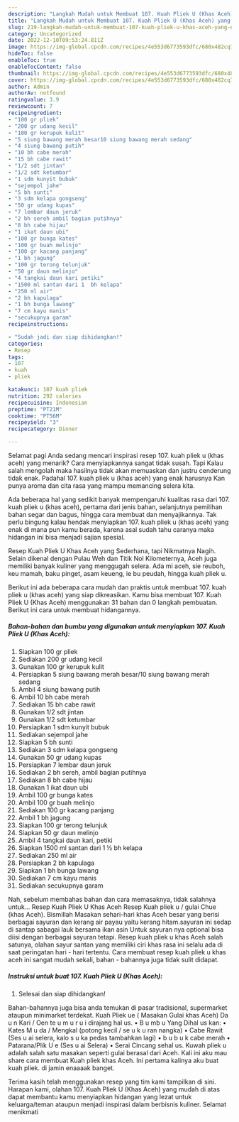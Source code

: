 ```yaml
---
description: "Langkah Mudah untuk Membuat 107. Kuah Pliek U (Khas Aceh) yang Enak Banget"
title: "Langkah Mudah untuk Membuat 107. Kuah Pliek U (Khas Aceh) yang Enak Banget"
slug: 219-langkah-mudah-untuk-membuat-107-kuah-pliek-u-khas-aceh-yang-enak-banget
category: Uncategorized
date: 2022-12-10T09:53:24.811Z
image: https://img-global.cpcdn.com/recipes/4e553d6773593dfc/680x482cq70/107-kuah-pliek-u-khas-aceh-foto-resep-utama.jpg
hideToc: false
enableToc: true
enableTocContent: false
thumbnail: https://img-global.cpcdn.com/recipes/4e553d6773593dfc/680x482cq70/107-kuah-pliek-u-khas-aceh-foto-resep-utama.jpg
cover: https://img-global.cpcdn.com/recipes/4e553d6773593dfc/680x482cq70/107-kuah-pliek-u-khas-aceh-foto-resep-utama.jpg
author: Admin
authorAv: notfound
ratingvalue: 3.9
reviewcount: 7
recipeingredient:
- "100 gr pliek"
- "200 gr udang kecil"
- "100 gr kerupuk kulit"
- "5 siung bawang merah besar10 siung bawang merah sedang"
- "4 siung bawang putih"
- "10 bh cabe merah"
- "15 bh cabe rawit"
- "1/2 sdt jintan"
- "1/2 sdt ketumbar"
- "1 sdm kunyit bubuk"
- "sejempol jahe"
- "5 bh sunti"
- "3 sdm kelapa gongseng"
- "50 gr udang kupas"
- "7 lembar daun jeruk"
- "2 bh sereh ambil bagian putihnya"
- "8 bh cabe hijau"
- "1 ikat daun ubi"
- "100 gr bunga kates"
- "100 gr buah melinjo"
- "100 gr kacang panjang"
- "1 bh jagung"
- "100 gr terong telunjuk"
- "50 gr daun melinjo"
- "4 tangkai daun kari petiki"
- "1500 ml santan dari 1  bh kelapa"
- "250 ml air"
- "2 bh kapulaga"
- "1 bh bunga lawang"
- "7 cm kayu manis"
- "secukupnya garam"
recipeinstructions:

- "Sudah jadi dan siap dihidangkan!"
categories:
- Resep
tags:
- 107
- kuah
- pliek

katakunci: 107 kuah pliek 
nutrition: 292 calories
recipecuisine: Indonesian
preptime: "PT21M"
cooktime: "PT56M"
recipeyield: "3"
recipecategory: Dinner

---
```



Selamat pagi Anda sedang mencari inspirasi resep 107. kuah pliek u (khas aceh) yang menarik? Cara menyiapkannya sangat tidak susah. Tapi Kalau salah mengolah maka hasilnya tidak akan memuaskan dan justru cenderung tidak enak. Padahal 107. kuah pliek u (khas aceh) yang enak harusnya Kan punya aroma dan cita rasa yang mampu memancing selera kita.


Ada beberapa hal yang sedikit banyak mempengaruhi kualitas rasa dari 107. kuah pliek u (khas aceh), pertama dari jenis bahan, selanjutnya pemilihan bahan segar dan bagus, hingga cara membuat dan menyajikannya. Tak perlu bingung kalau hendak menyiapkan 107. kuah pliek u (khas aceh) yang enak di mana pun kamu berada, karena asal sudah tahu caranya maka hidangan ini bisa menjadi sajian spesial.

Resep Kuah Pliek U Khas Aceh yang Sederhana, tapi Nikmatnya Nagih. Selain dikenal dengan Pulau Weh dan Titik Nol Kilometernya, Aceh juga memiliki banyak kuliner yang menggugah selera. Ada mi aceh, sie reuboh, keu mamah, baku pinget, asam keueng, ie bu peudah, hingga kuah pliek u.


Berikut ini ada beberapa cara mudah dan praktis untuk membuat 107. kuah pliek u (khas aceh) yang siap dikreasikan. Kamu bisa membuat 107. Kuah Pliek U (Khas Aceh) menggunakan 31 bahan dan 0 langkah pembuatan. Berikut ini cara untuk membuat hidangannya.

<!--inarticleads1-->

##### Bahan-bahan dan bumbu yang digunakan untuk menyiapkan 107. Kuah Pliek U (Khas Aceh):

1. Siapkan 100 gr pliek
1. Sediakan 200 gr udang kecil
1. Gunakan 100 gr kerupuk kulit
1. Persiapkan 5 siung bawang merah besar/10 siung bawang merah sedang
1. Ambil 4 siung bawang putih
1. Ambil 10 bh cabe merah
1. Sediakan 15 bh cabe rawit
1. Gunakan 1/2 sdt jintan
1. Gunakan 1/2 sdt ketumbar
1. Persiapkan 1 sdm kunyit bubuk
1. Sediakan sejempol jahe
1. Siapkan 5 bh sunti
1. Sediakan 3 sdm kelapa gongseng
1. Gunakan 50 gr udang kupas
1. Persiapkan 7 lembar daun jeruk
1. Sediakan 2 bh sereh, ambil bagian putihnya
1. Sediakan 8 bh cabe hijau
1. Gunakan 1 ikat daun ubi
1. Ambil 100 gr bunga kates
1. Ambil 100 gr buah melinjo
1. Sediakan 100 gr kacang panjang
1. Ambil 1 bh jagung
1. Siapkan 100 gr terong telunjuk
1. Siapkan 50 gr daun melinjo
1. Ambil 4 tangkai daun kari, petiki
1. Siapkan 1500 ml santan dari 1 ½ bh kelapa
1. Sediakan 250 ml air
1. Persiapkan 2 bh kapulaga
1. Siapkan 1 bh bunga lawang
1. Sediakan 7 cm kayu manis
1. Sediakan secukupnya garam


Nah, sebelum membahas bahan dan cara memasaknya, tidak salahnya untuk… Resep Kuah Pliek U Khas Aceh Resep Kuah pliek u / gulai Chue (khas Aceh). Bismillah Masakan sehari-hari khas Aceh besar yang berisi berbagai sayuran dan kerang air payau yaitu kerang hitam.sayuran ini sedap di santap sabagai lauk bersama ikan asin Untuk sayuran nya optional bisa diisi dengan berbagai sayuran tetapi. Resep kuah pliek u khas Aceh salah satunya, olahan sayur santan yang memiliki ciri khas rasa ini selalu ada di saat peringatan hari - hari tertentu. Cara membuat resep kuah pliek u khas aceh ini sangat mudah sekali, bahan - bahannya juga tidak sulit didapat. 

<!--inarticleads2-->

##### Instruksi untuk buat 107. Kuah Pliek U (Khas Aceh):


1. Selesai dan siap dihidangkan!

Bahan-bahannya juga bisa anda temukan di pasar tradisional, supermarket ataupun minimarket terdekat. Kuah Pliek ue ( Masakan Gulai khas Aceh) Da u n Kari / Oen te u m u r u i dirajang hal us. • B u mb u Yang Dihal us kan: • Kates M u da / Mengkal (potong kecil / se u k u ran nangka) • Cabe Rawit (Ses u ai selera, kalo s u ka pedas tambahkan lagi) • b u b u k cabe merah • Patarana/Plik U e (Ses u ai Selera) • Serai Cincang sehal us. Kuwah pliek u adalah salah satu masakan seperti gulai berasal dari Aceh. Kali ini aku mau share cara membuat Kuah pliek khas Aceh. Ini pertama kalinya aku buat kuah pliek. di jamin enaaaak banget. 

Terima kasih telah menggunakan resep yang tim kami tampilkan di sini. Harapan kami, olahan 107. Kuah Pliek U (Khas Aceh) yang mudah di atas dapat membantu kamu menyiapkan hidangan yang lezat untuk keluarga/teman ataupun menjadi inspirasi dalam berbisnis kuliner. Selamat menikmati
